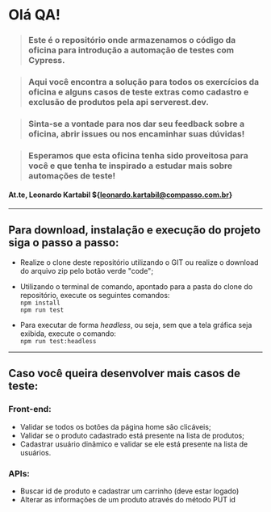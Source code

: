# Olá QA!

> ### Este é o repositório onde armazenamos o código da oficina para introdução a automação de testes com Cypress.

> ### Aqui você encontra a solução para todos os exercícios da oficina e alguns casos de teste extras como cadastro e exclusão de produtos pela api serverest.dev.

> ### Sinta-se a vontade para nos dar seu feedback sobre a oficina, abrir issues ou nos encaminhar suas dúvidas!

> ### Esperamos que esta oficina tenha sido proveitosa para você e que tenha te inspirado a estudar mais sobre automações de teste!

#### At.te, Leonardo Kartabil ${leonardo.kartabil@compasso.com.br}

---

## Para download, instalação e execução do projeto siga o passo a passo:
* Realize o clone deste repositório utilizando o GIT ou realize o download do arquivo zip pelo botão verde "code";
* Utilizando o terminal de comando, apontado para a pasta do clone do repositório, execute os seguintes comandos: <br>
`npm install` <br>
`npm run test`

* Para executar de forma *headless*, ou seja, sem que a tela gráfica seja exibida, execute o comando: <br>
`npm run test:headless`

---

## Caso você queira desenvolver mais casos de teste:
### Front-end:
* Validar se todos os botões da página home são clicáveis;
* Validar se o produto cadastrado está presente na lista de produtos;
* Cadastrar usuário dinâmico e validar se ele está presente na lista de usuários.
### APIs:
* Buscar id de produto e cadastrar um carrinho (deve estar logado)
* Alterar as informações de um produto através do método PUT id



